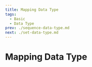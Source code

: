 ```yaml
---
title: Mapping Data Type
tags:
  - Basic
  - Data Type
prev: ./sequence-data-type.md
next: ./set-data-type.md
---
```


# Mapping Data Type

<TagLinks />
